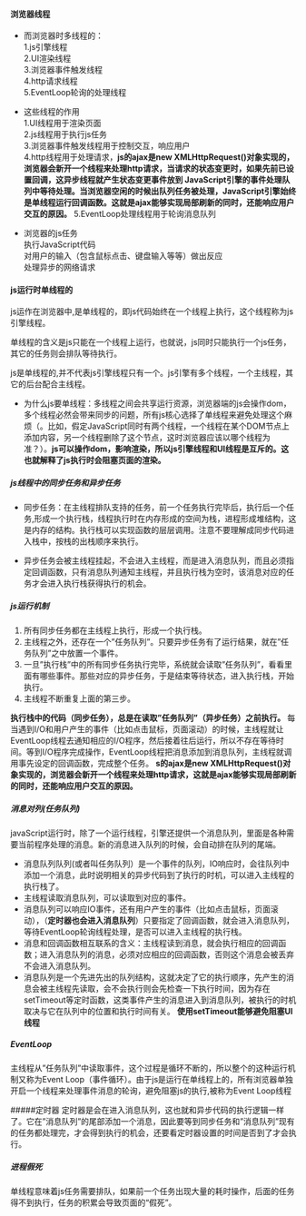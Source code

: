 #### 浏览器线程
* 而浏览器时多线程的：  
1.js引擎线程   
2.UI渲染线程  
3.浏览器事件触发线程  
4.http请求线程  
5.EventLoop轮询的处理线程  

* 这些线程的作用  
1.UI线程用于渲染页面  
2.js线程用于执行js任务   
3.浏览器事件触发线程用于控制交互，响应用户  
4.http线程用于处理请求，**js的ajax是new XMLHttpRequest()对象实现的，浏览器会新开一个线程来处理http请求，当请求的状态变更时，如果先前已设置回调，这异步线程就产生状态变更事件放到 JavaScript引擎的事件处理队列中等待处理。当浏览器空闲的时候出队列任务被处理，JavaScript引擎始终是单线程运行回调函数。这就是ajax能够实现局部刷新的同时，还能响应用户交互的原因。** 
5.EventLoop处理线程用于轮询消息队列  

* 浏览器的js任务  
执行JavaScript代码  
对用户的输入（包含鼠标点击、键盘输入等等）做出反应  
处理异步的网络请求  

#### js运行时单线程的
js运作在浏览器中,是单线程的，即js代码始终在一个线程上执行，这个线程称为js引擎线程。

单线程的含义是js只能在一个线程上运行，也就说，js同时只能执行一个js任务，其它的任务则会排队等待执行。

js是单线程的,并不代表js引擎线程只有一个。js引擎有多个线程，一个主线程，其它的后台配合主线程。


* 为什么js要单线程：多线程之间会共享运行资源，浏览器端的js会操作dom，多个线程必然会带来同步的问题，所有js核心选择了单线程来避免处理这个麻烦（。比如，假定JavaScript同时有两个线程，一个线程在某个DOM节点上添加内容，另一个线程删除了这个节点，这时浏览器应该以哪个线程为准？）。**js可以操作dom，影响渲染，所以js引擎线程和UI线程是互斥的。这也就解释了js执行时会阻塞页面的渲染。**

##### js线程中的同步任务和异步任务
* 同步任务：在主线程排队支持的任务，前一个任务执行完毕后，执行后一个任务,形成一个执行栈，线程执行时在内存形成的空间为栈，进程形成堆结构，这是内存的结构。执行栈可以实现函数的层层调用。注意不要理解成同步代码进入栈中，按栈的出栈顺序来执行。

* 异步任务会被主线程挂起，不会进入主线程，而是进入消息队列，而且必须指定回调函数，只有消息队列通知主线程，并且执行栈为空时，该消息对应的任务才会进入执行栈获得执行的机会。


##### js运行机制
1. 所有同步任务都在主线程上执行，形成一个执行栈。 
2. 主线程之外，还存在一个”任务队列”。只要异步任务有了运行结果，就在”任务队列”之中放置一个事件。 
3. 一旦”执行栈”中的所有同步任务执行完毕，系统就会读取”任务队列”，看看里面有哪些事件。那些对应的异步任务，于是结束等待状态，进入执行栈，开始执行。 
4. 主线程不断重复上面的第三步。

**执行栈中的代码（同步任务），总是在读取”任务队列”（异步任务）之前执行。**
每当遇到I/O和用户产生的事件（比如点击鼠标，页面滚动）的时候，主线程就让EventLoop线程去通知相应的I/O程序，然后接着往后运行，所以不存在等待时间。等到I/O程序完成操作，EventLoop线程把消息添加到消息队列，主线程就调用事先设定的回调函数，完成整个任务。
**s的ajax是new XMLHttpRequest()对象实现的，浏览器会新开一个线程来处理http请求，这就是ajax能够实现局部刷新的同时，还能响应用户交互的原因。**

##### 消息对列(任务队列)
javaScript运行时，除了一个运行线程，引擎还提供一个消息队列，里面是各种需要当前程序处理的消息。新的消息进入队列的时候，会自动排在队列的尾端。
* 消息队列队列(或者叫任务队列）是一个事件的队列，IO响应时，会往队列中添加一个消息，此时说明相关的异步代码到了执行的时机，可以进入主线程的执行栈了。
* 主线程读取消息队列，可以读取到对应的事件。
* 消息队列可以响应IO事件，还有用户产生的事件（比如点击鼠标，页面滚动），（**定时器也会进入消息队列**）只要指定了回调函数，就会进入消息队列，等待EventLoop轮询线程处理，是否可以进入主线程的执行栈。
* 消息和回调函数相互联系的含义：主线程读到消息，就会执行相应的回调函数；进入消息队列的消息，必须对应相应的回调函数，否则这个消息会被丢弃不会进入消息队列。
* 消息队列是一个先进先出的队列结构，这就决定了它的执行顺序，先产生的消息会被主线程先读取，会不会执行则会先检查一下执行时间，因为存在setTimeout等定时函数，这类事件产生的消息进入到消息队列，被执行的时机取决与它在队列中的位置和执行时间有关。
**使用setTimeout能够避免阻塞UI线程**

##### EventLoop
主线程从”任务队列”中读取事件，这个过程是循环不断的，所以整个的这种运行机制又称为Event Loop（事件循环）。由于js是运行在单线程上的，所有浏览器单独开启一个线程来处理事件消息的轮询，避免阻塞js的执行,被称为Event Loop线程

#####定时器
定时器是会在进入消息队列，这也就和异步代码的执行逻辑一样了。它在”消息队列”的尾部添加一个消息，因此要等到同步任务和”消息队列”现有的任务都处理完，才会得到执行的机会，还要看定时器设置的时间是否到了才会执行。

##### 进程假死
单线程意味着js任务需要排队，如果前一个任务出现大量的耗时操作，后面的任务得不到执行，任务的积累会导致页面的“假死”。